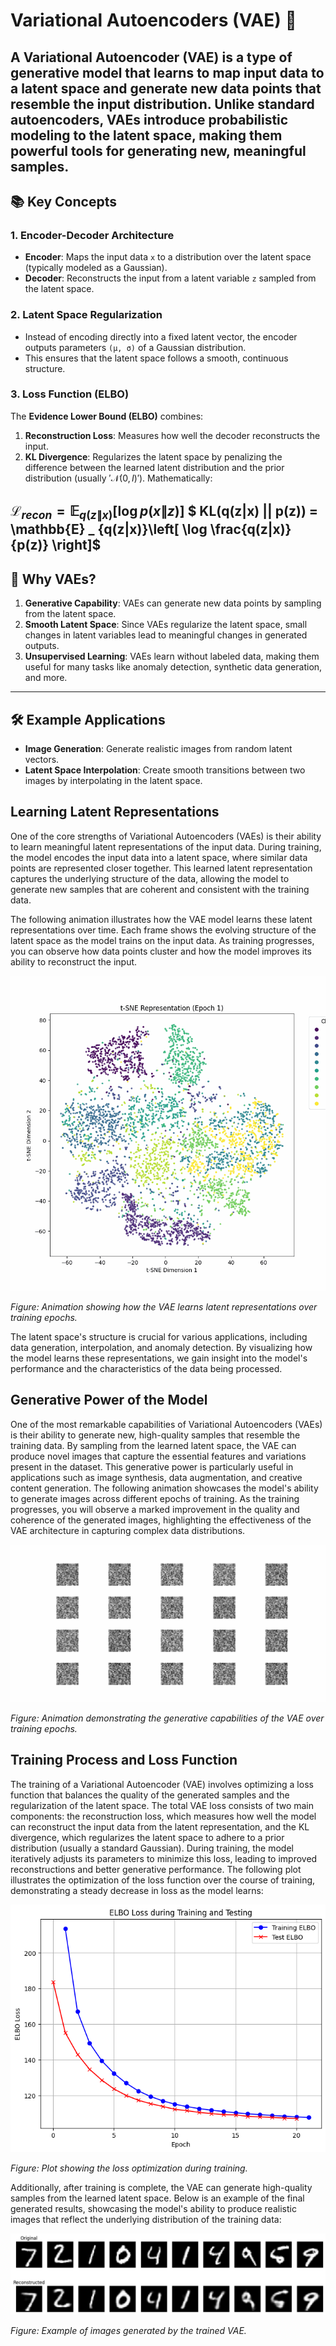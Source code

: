 # Variational Autoencoders (VAE) 🧠
A **Variational Autoencoder (VAE)** is a type of generative model that learns to map input data to a latent space and generate new data points that resemble the input distribution. Unlike standard autoencoders, VAEs introduce probabilistic modeling to the latent space, making them powerful tools for generating new, meaningful samples.
---
## 📚 Key Concepts
### 1. **Encoder-Decoder Architecture**
- **Encoder**: Maps the input data `x` to a distribution over the latent space (typically modeled as a Gaussian).
- **Decoder**: Reconstructs the input from a latent variable `z` sampled from the latent space.

### 2. **Latent Space Regularization**
- Instead of encoding directly into a fixed latent vector, the encoder outputs parameters `(μ, σ)` of a Gaussian distribution.
- This ensures that the latent space follows a smooth, continuous structure.

### 3. **Loss Function (ELBO)**
The **Evidence Lower Bound (ELBO)** combines:
1. **Reconstruction Loss**: Measures how well the decoder reconstructs the input.
2. **KL Divergence**: Regularizes the latent space by penalizing the difference between the learned latent distribution and the prior distribution (usually $'\mathcal{N}(0, I)'$).
Mathematically:

$\mathcal{L} _ {recon} = \mathbb{E} _ {q(z\|x)}\left[ \log p(x\|z) \right]$
$ KL(q(z\|x) \|| p(z)) =  \mathbb{E} _ {q(z\|x)}\left[ \log \frac{q(z\|x)}{p(z)} \right]$
---

## 🌟 Why VAEs?

1. **Generative Capability**: VAEs can generate new data points by sampling from the latent space.
2. **Smooth Latent Space**: Since VAEs regularize the latent space, small changes in latent variables lead to meaningful changes in generated outputs.
3. **Unsupervised Learning**: VAEs learn without labeled data, making them useful for many tasks like anomaly detection, synthetic data generation, and more.

---

## 🛠 Example Applications

- **Image Generation**: Generate realistic images from random latent vectors.
- **Latent Space Interpolation**: Create smooth transitions between two images by interpolating in the latent space.

## Learning Latent Representations

One of the core strengths of Variational Autoencoders (VAEs) is their ability to learn meaningful latent representations of the input data. During training, the model encodes the input data into a latent space, where similar data points are represented closer together. This learned latent representation captures the underlying structure of the data, allowing the model to generate new samples that are coherent and consistent with the training data.

The following animation illustrates how the VAE model learns these latent representations over time. Each frame shows the evolving structure of the latent space as the model trains on the input data. As training progresses, you can observe how data points cluster and how the model improves its ability to reconstruct the input.

![Learning Latent Representations](plots/tsne_animation-3.gif)

*Figure: Animation showing how the VAE learns latent representations over training epochs.*

The latent space's structure is crucial for various applications, including data generation, interpolation, and anomaly detection. By visualizing how the model learns these representations, we gain insight into the model's performance and the characteristics of the data being processed.
## Generative Power of the Model

One of the most remarkable capabilities of Variational Autoencoders (VAEs) is their ability to generate new, high-quality samples that resemble the training data. By sampling from the learned latent space, the VAE can produce novel images that capture the essential features and variations present in the dataset. This generative power is particularly useful in applications such as image synthesis, data augmentation, and creative content generation. The following animation showcases the model's ability to generate images across different epochs of training. As the training progresses, you will observe a marked improvement in the quality and coherence of the generated images, highlighting the effectiveness of the VAE architecture in capturing complex data distributions.

![Generated Images Over Epochs](plots/animation-3.gif)

*Figure: Animation demonstrating the generative capabilities of the VAE over training epochs.*

## Training Process and Loss Function

The training of a Variational Autoencoder (VAE) involves optimizing a loss function that balances the quality of the generated samples and the regularization of the latent space. The total VAE loss consists of two main components: the reconstruction loss, which measures how well the model can reconstruct the input data from the latent representation, and the KL divergence, which regularizes the latent space to adhere to a prior distribution (usually a standard Gaussian). During training, the model iteratively adjusts its parameters to minimize this loss, leading to improved reconstructions and better generative performance. The following plot illustrates the optimization of the loss function over the course of training, demonstrating a steady decrease in loss as the model learns:

![Loss Optimization Plot](plots/VAE_Loss.png)

*Figure: Plot showing the loss optimization during training.*

Additionally, after training is complete, the VAE can generate high-quality samples from the learned latent space. Below is an example of the final generated results, showcasing the model's ability to produce realistic images that reflect the underlying distribution of the training data:

![Final Generated Results](plots/VAE.png)

*Figure: Example of images generated by the trained VAE.*



